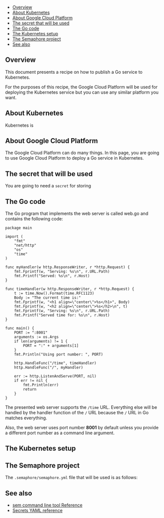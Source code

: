 
* [Overview](#overview)
* [About Kubernetes](#about-kubernetes)
* [About Google Cloud Platform](#about-google-cloud-platform)
* [The secret that will be used](#the-secret-that-will-be-used)
* [The Go code](#the-go-code)
* [The Kubernetes setup](#the-kubernetes-setup)
* [The Semaphore project](#the-semaphore-project)
* [See also](#see-also)

## Overview

This document presents a recipe on how to publish a Go service to Kubernetes.

For the purposes of this recipe, the Google Cloud Platform will be used for
deploying the Kubernetes service but you can use any similar platform you want.

## About Kubernetes

Kubernetes is

## About Google Cloud Platform

The Google Cloud Platform can do many things. In this page, you are going to
use Google Cloud Platform to deploy a Go service in Kubernetes.

## The secret that will be used

You are going to need a `secret` for storing


## The Go code

The Go program that implements the web server is called web.go and contains the
following code:

	package main
    
	import (
	    "fmt"
	    "net/http"
	    "os"
	    "time"
	)
    
	func myHandler(w http.ResponseWriter, r *http.Request) {
	    fmt.Fprintf(w, "Serving: %s\n", r.URL.Path)
	    fmt.Printf("Served: %s\n", r.Host)
	}
    
	func timeHandler(w http.ResponseWriter, r *http.Request) {
	    t := time.Now().Format(time.RFC1123)
	    Body := "The current time is:"
	    fmt.Fprintf(w, "<h1 align=\"center\">%s</h1>", Body)
	    fmt.Fprintf(w, "<h2 align=\"center\">%s</h2>\n", t)
	    fmt.Fprintf(w, "Serving: %s\n", r.URL.Path)
	    fmt.Printf("Served time for: %s\n", r.Host)
	}
    
	func main() {
	    PORT := ":8001"
	    arguments := os.Args
	    if len(arguments) != 1 {
	        PORT = ":" + arguments[1]
	    }
	    fmt.Println("Using port number: ", PORT)
    
	    http.HandleFunc("/time", timeHandler)
	    http.HandleFunc("/", myHandler)
    
	    err := http.ListenAndServe(PORT, nil)
	    if err != nil {
	        fmt.Println(err)
	        return
	    }
	}

The presented web server supports the `/time` URL. Everything else will be
handled by the handler function of the `/` URL because the `/` URL in Go
matches everything.

Also, the web server uses port number **8001** by default unless you provide a
different port number as a command line argument.

## The Kubernetes setup



## The Semaphore project

The `.semaphore/semaphore.yml` file that will be used is as follows:


## See also

* [sem command line tool Reference](https://docs.semaphoreci.com/article/53-sem-reference)
* [Secrets YAML reference](https://docs.semaphoreci.com/article/51-secrets-yaml-reference)
